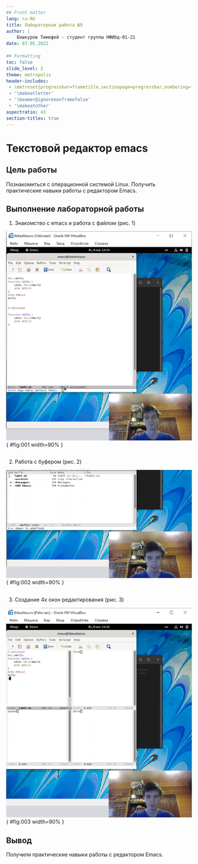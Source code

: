 ```yaml
---
## Front matter
lang: ru-RU
title: Лабораторная работа №9
author: |
    Бешкуров Тимофей - студент группы НФИбд-01-21
date: 07.05.2022

## Formatting
toc: false
slide_level: 2
theme: metropolis
header-includes: 
 - \metroset{progressbar=frametitle,sectionpage=progressbar,numbering=fraction}
 - '\makeatletter'
 - '\beamer@ignorenonframefalse'
 - '\makeatother'
aspectratio: 43
section-titles: true
---
```


# Текстовой редактор emacs

## Цель работы

Познакомиться с операционной системой Linux. Получить практические навыки работы с редактором Emacs.

## Выполнение лабораторной работы

1. Знакомство с emacs и работа с файлом (рис. 1)

![работа с файлом](../report/images/1.png){ #fig:001 width=90% }

##

2. Работа с буфером (рис. 2)

![бефуры](../report/images/2.png){ #fig:002 width=90% }

##


3. Создание 4х окон редактирования (рис. 3)

![окна редактирования](../report/images/3.png){ #fig:003 width=90% }

## Вывод

Получили практические навыки работы с редактором Emacs.

